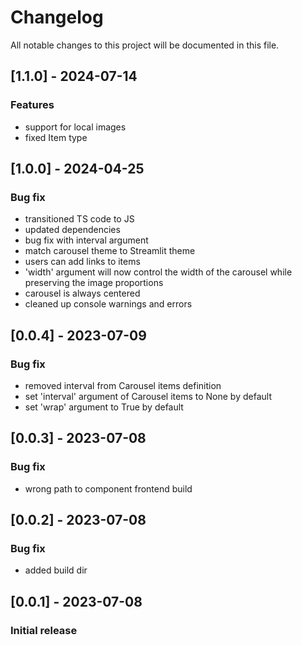 # Changelog
All notable changes to this project will be documented in this file.

## [1.1.0] - 2024-07-14
### Features
- support for local images
- fixed Item type

## [1.0.0] - 2024-04-25
### Bug fix
- transitioned TS code to JS
- updated dependencies
- bug fix with interval argument
- match carousel theme to Streamlit theme
- users can add links to items
- 'width' argument will now control the width of the carousel while preserving the image proportions
- carousel is always centered
- cleaned up console warnings and errors


## [0.0.4] - 2023-07-09
### Bug fix
- removed interval from Carousel items definition
- set 'interval' argument of Carousel items to None by  default
- set 'wrap' argument to True by default

## [0.0.3] - 2023-07-08
### Bug fix
- wrong path to component frontend build

## [0.0.2] - 2023-07-08
### Bug fix
- added build dir

## [0.0.1] - 2023-07-08
### Initial release